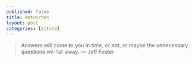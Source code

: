```yaml
---
published: false
title: Antworten
layout: post
categories: [zitate]
---
```

>Answers will come to you in time, or not, or maybe the unnecessary questions will fall away.
>—  Jeff Foster